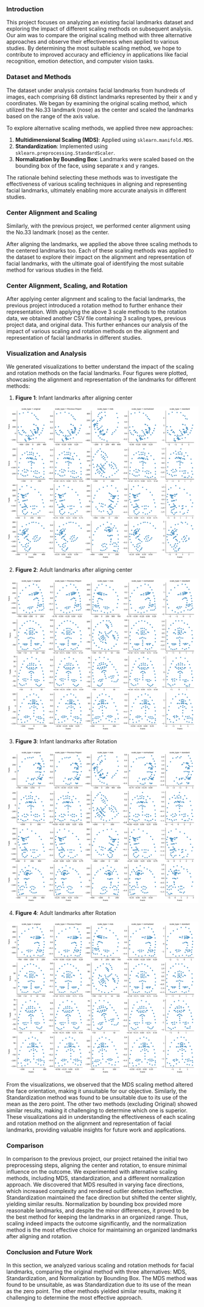 ### Introduction

This project focuses on analyzing an existing facial landmarks dataset and exploring the impact of different scaling
methods on subsequent analysis. Our aim was to compare the original scaling method with three alternative approaches and
observe their effectiveness when applied to various studies. By determining the most suitable scaling method, we hope to
contribute to improved accuracy and efficiency in applications like facial recognition, emotion detection, and computer
vision tasks.

### Dataset and Methods

The dataset under analysis contains facial landmarks from hundreds of images, each comprising 68 distinct landmarks
represented by their x and y coordinates. We began by examining the original scaling method, which utilized the No.33
landmark (nose) as the center and scaled the landmarks based on the range of the axis value.

To explore alternative scaling methods, we applied three new approaches:

1. **Multidimensional Scaling (MDS)**: Applied using `sklearn.manifold.MDS`.
2. **Standardization**: Implemented using `sklearn.preprocessing.StandardScaler`.
3. **Normalization by Bounding Box**: Landmarks were scaled based on the bounding box of the face, using separate x and
   y ranges.

The rationale behind selecting these methods was to investigate the effectiveness of various scaling techniques in
aligning and representing facial landmarks, ultimately enabling more accurate analysis in different studies.

### Center Alignment and Scaling

Similarly, with the previous project, we performed center alignment using the No.33 landmark (nose) as the center.

After aligning the landmarks, we applied the above three scaling methods to the centered landmarks too. Each of these
scaling methods was applied to the dataset to explore their impact on the alignment and representation of
facial landmarks, with the ultimate goal of identifying the most suitable method for various studies in the field.

### Center Alignment, Scaling, and Rotation

After applying center alignment and scaling to the facial landmarks, the previous project introduced a rotation method
to further enhance their representation. With applying the above 3 scale methods to the rotation data, we obtained
another CSV file containing 3 scaling types, previous project data, and original data. This further enhances our
analysis of the impact of various scaling and rotation methods on the alignment and representation of facial landmarks
in different studies.

### Visualization and Analysis

We generated visualizations to better understand the impact of the scaling and rotation methods on the facial landmarks.
Four figures were plotted, showcasing the alignment and representation of the landmarks for different methods:

1. **Figure 1**: Infant landmarks after aligning center

![center_infant](../outcome/scale/center_infant.png)

2. **Figure 2**: Adult landmarks after aligning center

![center_adult](../outcome/scale/center_adult.png)

3. **Figure 3**: Infant landmarks after Rotation

![rotated_infant](../outcome/scale/rotated_infant.png)

4. **Figure 4**: Adult landmarks after Rotation

![rotated_adult](../outcome/scale/rotated_adult.png)

From the visualizations, we observed that the MDS scaling method altered the face orientation, making it unsuitable for
our objective. Similarly, the Standardization method was found to be unsuitable due to its use of the mean as the zero
point. The other two methods (excluding Original) showed similar results, making it challenging to determine which one
is superior. These visualizations aid in understanding the effectiveness of each scaling and rotation method on the
alignment and representation of facial landmarks, providing valuable insights for future work and applications.

### Comparison

In comparison to the previous project, our project retained the initial two preprocessing steps, aligning the center and
rotation, to ensure minimal influence on the outcome. We experimented with alternative scaling methods, including MDS,
standardization, and a different normalization approach. We discovered that MDS resulted in varying face directions,
which increased complexity and rendered outlier detection ineffective. Standardization maintained the face direction but
shifted the center slightly, yielding similar results. Normalization by bounding box provided more reasonable landmarks,
and despite the minor differences, it proved to be the best method for keeping the landmarks in an organized range.
Thus, scaling indeed impacts the outcome significantly, and the normalization method is the most effective choice for
maintaining an organized landmarks after aligning and rotation.

### Conclusion and Future Work

In this section, we analyzed various scaling and rotation methods for facial landmarks, comparing the original method
with three alternatives: MDS, Standardization, and Normalization by Bounding Box. The MDS method was found to be
unsuitable, as was Standardization due to its use of the mean as the zero point. The other methods yielded similar
results, making it challenging to determine the most effective approach.
